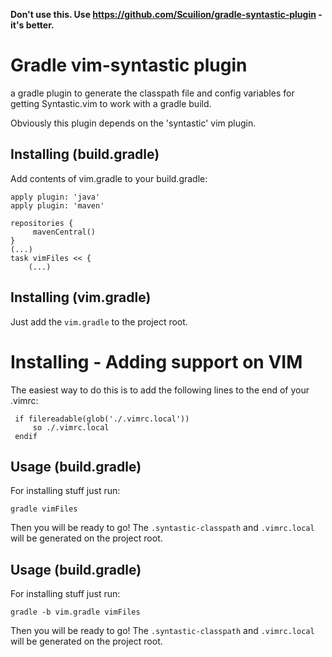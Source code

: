 **Don't use this. Use https://github.com/Scuilion/gradle-syntastic-plugin - it's better.**

# Gradle vim-syntastic plugin
a gradle plugin to generate the classpath file and config variables for getting
Syntastic.vim to work with a gradle build.

Obviously this plugin depends on the 'syntastic' vim plugin.
 
## Installing (build.gradle)
Add contents of vim.gradle to your build.gradle:

    apply plugin: 'java'
    apply plugin: 'maven'
     
    repositories {
         mavenCentral()
    }
    (...)
    task vimFiles << {
        (...)

## Installing (vim.gradle)
Just add the `vim.gradle` to the project root.

# Installing - Adding support on VIM
The easiest way to do this is to add the following lines to the end of your .vimrc:
 
     if filereadable(glob('./.vimrc.local'))
         so ./.vimrc.local
     endif
     
## Usage (build.gradle)
For installing stuff just run:

    gradle vimFiles

Then you will be ready to go! The `.syntastic-classpath` and `.vimrc.local` will be generated on the project root.

## Usage (build.gradle)
For installing stuff just run:

    gradle -b vim.gradle vimFiles

Then you will be ready to go! The `.syntastic-classpath` and `.vimrc.local` will be generated on the project root.

 
 


